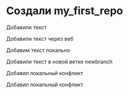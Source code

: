 # Создали my_first_repo

Добавили текст

Добавили текст через веб


Добавим текст локально

Добавили текст в новой ветке newbranch

Добавил локальный конфликт

Добавил локальный конфликт
